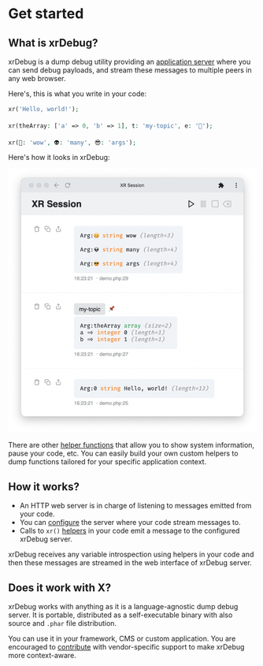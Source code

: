 # Get started

## What is xrDebug?

xrDebug is a dump debug utility providing an [application server](../running/README.md) where you can send debug payloads, and stream these messages to multiple peers in any web browser.

Here's, this is what you write in your code:

```php
xr('Hello, world!');

xr(theArray: ['a' => 0, 'b' => 1], t: 'my-topic', e: '📌');

xr(🤭: 'wow', 👽: 'many', 😎: 'args');
```

Here's how it looks in xrDebug:

![intro](../src/app/intro.png)

There are other [helper functions](../helpers/README.md) that allow you to show system information, pause your code, etc. You can easily build your own custom helpers to dump functions tailored for your specific application context.

## How it works?

* An HTTP web server is in charge of listening to messages emitted from your code.
* You can [configure](../configuration/README.md) the server where your code stream messages to.
* Calls to `xr()` [helpers](../helpers/README.md) in your code emit a message to the configured xrDebug server.

xrDebug receives any variable introspection using helpers in your code and then these messages are streamed in the web interface of xrDebug server.

## Does it work with X?

xrDebug works with anything as it is a language-agnostic dump debug server. It is portable, distributed as a self-executable binary with also source and `.phar` file distribution.

You can use it in your framework, CMS or custom application. You are encouraged to [contribute](contributing.md) with vendor-specific support to make xrDebug more context-aware.
